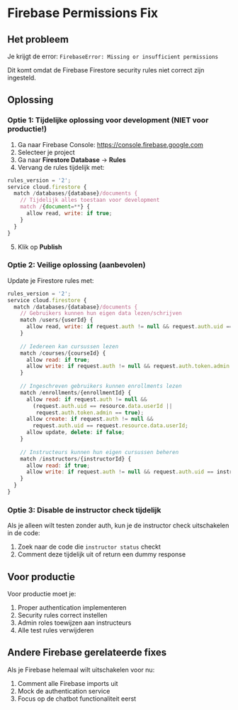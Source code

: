 # Firebase Permissions Fix

## Het probleem

Je krijgt de error: `FirebaseError: Missing or insufficient permissions`

Dit komt omdat de Firebase Firestore security rules niet correct zijn ingesteld.

## Oplossing

### Optie 1: Tijdelijke oplossing voor development (NIET voor productie!)

1. Ga naar Firebase Console: https://console.firebase.google.com
2. Selecteer je project
3. Ga naar **Firestore Database** → **Rules**
4. Vervang de rules tijdelijk met:

```javascript
rules_version = '2';
service cloud.firestore {
  match /databases/{database}/documents {
    // Tijdelijk alles toestaan voor development
    match /{document=**} {
      allow read, write: if true;
    }
  }
}
```

5. Klik op **Publish**

### Optie 2: Veilige oplossing (aanbevolen)

Update je Firestore rules met:

```javascript
rules_version = '2';
service cloud.firestore {
  match /databases/{database}/documents {
    // Gebruikers kunnen hun eigen data lezen/schrijven
    match /users/{userId} {
      allow read, write: if request.auth != null && request.auth.uid == userId;
    }
    
    // Iedereen kan cursussen lezen
    match /courses/{courseId} {
      allow read: if true;
      allow write: if request.auth != null && request.auth.token.admin == true;
    }
    
    // Ingeschreven gebruikers kunnen enrollments lezen
    match /enrollments/{enrollmentId} {
      allow read: if request.auth != null && 
        (request.auth.uid == resource.data.userId || 
         request.auth.token.admin == true);
      allow create: if request.auth != null && 
        request.auth.uid == request.resource.data.userId;
      allow update, delete: if false;
    }
    
    // Instructeurs kunnen hun eigen cursussen beheren
    match /instructors/{instructorId} {
      allow read: if true;
      allow write: if request.auth != null && request.auth.uid == instructorId;
    }
  }
}
```

### Optie 3: Disable de instructor check tijdelijk

Als je alleen wilt testen zonder auth, kun je de instructor check uitschakelen in de code:

1. Zoek naar de code die `instructor status` checkt
2. Comment deze tijdelijk uit of return een dummy response

## Voor productie

Voor productie moet je:
1. Proper authentication implementeren
2. Security rules correct instellen
3. Admin roles toewijzen aan instructeurs
4. Alle test rules verwijderen

## Andere Firebase gerelateerde fixes

Als je Firebase helemaal wilt uitschakelen voor nu:
1. Comment alle Firebase imports uit
2. Mock de authentication service
3. Focus op de chatbot functionaliteit eerst